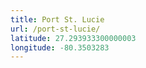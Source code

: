 ```yaml
---
title: Port St. Lucie
url: /port-st-lucie/
latitude: 27.293933300000003
longitude: -80.3503283
---
```


